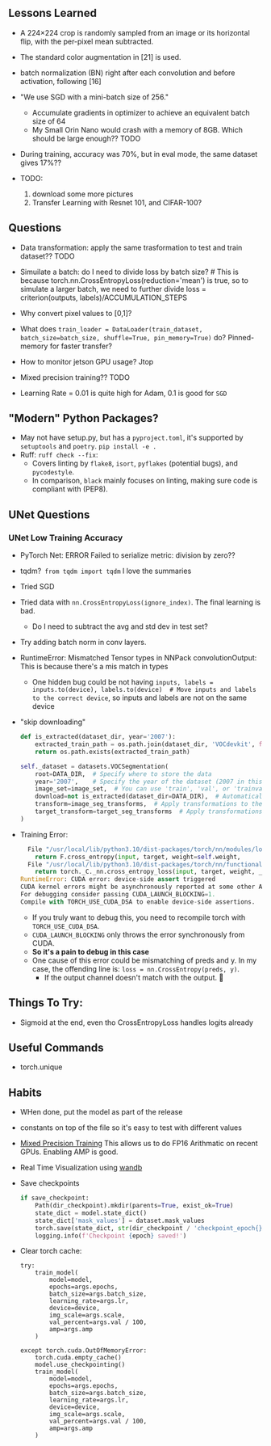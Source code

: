 ## Lessons Learned

- A 224×224 crop is randomly sampled from an image or its horizontal flip, with the per-pixel mean subtracted.

- The standard color augmentation in [21] is used.

- batch normalization (BN) right after each convolution and before activation, following [16]

- "We use SGD with a mini-batch size of 256."
	- Accumulate gradients in optimizer to achieve an equivalent batch size of 64
	- My Small Orin Nano would crash with a memory of 8GB. Which should be large enough?? TODO

- During training, accuracy was 70%, but in eval mode, the same dataset gives 17%??

- TODO:
    1. download some more pictures
    2. Transfer Learning with Resnet 101, and CIFAR-100?

## Questions

- Data transformation: apply the same trasformation to test and train dataset?? TODO

- Simuilate a batch: do I need to divide loss by batch size?
            # This is because torch.nn.CrossEntropyLoss(reduction='mean') is true, so to simulate a larger batch, we need to further divide
            loss = criterion(outputs, labels)/ACCUMULATION_STEPS


- Why convert pixel values to [0,1]?

- What does `train_loader = DataLoader(train_dataset, batch_size=batch_size, shuffle=True, pin_memory=True)` do? Pinned-memory for faster transfer?

- How to monitor jetson GPU usage? Jtop
- Mixed precision training?? TODO

- Learning Rate = 0.01 is quite high for Adam, 0.1 is good for `SGD`

## "Modern" Python Packages?
- May not have setup.py, but has a `pyproject.toml`, it's supported by `setuptools` and `poetry`. `pip install -e .`
- Ruff: `ruff check --fix`: 
    - Covers linting by `flake8`, `isort`, `pyflakes` (potential bugs), and `pycodestyle`. 
    - In comparison, `black` mainly focuses on linting, making sure code is compliant with (PEP8).

## UNet Questions

### UNet Low Training Accuracy

- PyTorch Net:  ERROR Failed to serialize metric: division by zero??


- tqdm?` from tqdm import tqdm` I love the summaries

- Tried SGD
- Tried data with `nn.CrossEntropyLoss(ignore_index)`. The final learning is bad. 
    - Do I need to subtract the avg and std dev in test set? 
- Try adding batch norm in conv layers.

- RuntimeError: Mismatched Tensor types in NNPack convolutionOutput: This is because there's a mis match in types
    - One hidden bug could be not having `inputs, labels = inputs.to(device), labels.to(device)  # Move inputs and labels to the correct device`, so inputs and labels are not on the same device
- "skip downloading"
    ```python
    def is_extracted(dataset_dir, year='2007'):
        extracted_train_path = os.path.join(dataset_dir, 'VOCdevkit', f'VOC{year}', 'ImageSets', 'Segmentation', 'train.txt')
        return os.path.exists(extracted_train_path)

    self._dataset = datasets.VOCSegmentation(
        root=DATA_DIR,  # Specify where to store the data
        year='2007',    # Specify the year of the dataset (2007 in this case)
        image_set=image_set,  # You can use 'train', 'val', or 'trainval'
        download=not is_extracted(dataset_dir=DATA_DIR),  # Automatically download if not available
        transform=image_seg_transforms,  # Apply transformations to the images
        target_transform=target_seg_transforms  # Apply transformations to the masks
    )
    ```
- Training Error:
    ```python
      File "/usr/local/lib/python3.10/dist-packages/torch/nn/modules/loss.py", line 1179, in forward
        return F.cross_entropy(input, target, weight=self.weight,
      File "/usr/local/lib/python3.10/dist-packages/torch/nn/functional.py", line 3059, in cross_entropy
        return torch._C._nn.cross_entropy_loss(input, target, weight, _Reduction.get_enum(reduction), ignore_index, label_smoothing)
    RuntimeError: CUDA error: device-side assert triggered
    CUDA kernel errors might be asynchronously reported at some other API call, so the stacktrace below might be incorrect.
    For debugging consider passing CUDA_LAUNCH_BLOCKING=1.
    Compile with TORCH_USE_CUDA_DSA to enable device-side assertions.
    ```
    - If you truly want to debug this, you need to recompile torch with `TORCH_USE_CUDA_DSA`. 
    - `CUDA_LAUNCH_BLOCKING` only throws the error synchronously from CUDA. 
    - **So it's a pain to debug in this case**
    - One cause of this error could be mismatching of preds and y. In my case, the offending line is: `loss = nn.CrossEntropy(preds, y)`. 
        - If the output channel doesn't match with the output.

## Things To Try:
- Sigmoid at the end, even tho CrossEntropyLoss handles logits already


## Useful Commands
- torch.unique


## Habits
- WHen done, put the model as part of the release
- constants on top of the file so it's easy to test with different values 

- [Mixed Precision Training](https://arxiv.org/abs/1710.03740) This allows us to do FP16 Arithmatic on recent GPUs. Enabling AMP is good.

- Real Time Visualization using [wandb](https://wandb.ai/site)
- Save checkpoints
    ```python
    if save_checkpoint:
        Path(dir_checkpoint).mkdir(parents=True, exist_ok=True)
        state_dict = model.state_dict()
        state_dict['mask_values'] = dataset.mask_values
        torch.save(state_dict, str(dir_checkpoint / 'checkpoint_epoch{}.pth'.format(epoch)))
        logging.info(f'Checkpoint {epoch} saved!')
    ```
- Clear torch cache:
    ```
    try:
        train_model(
            model=model,
            epochs=args.epochs,
            batch_size=args.batch_size,
            learning_rate=args.lr,
            device=device,
            img_scale=args.scale,
            val_percent=args.val / 100,
            amp=args.amp
        )

    except torch.cuda.OutOfMemoryError:
        torch.cuda.empty_cache()
        model.use_checkpointing()
        train_model(
            model=model,
            epochs=args.epochs,
            batch_size=args.batch_size,
            learning_rate=args.lr,
            device=device,
            img_scale=args.scale,
            val_percent=args.val / 100,
            amp=args.amp
        )
    ```


